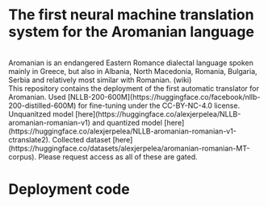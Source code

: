 # The first neural machine translation system for the Aromanian language
<br>
Aromanian is an endangered Eastern Romance dialectal language spoken mainly in Greece, but also in Albania, North Macedonia, Romania, Bulgaria, Serbia and relatively most similar with Romanian. (wiki)
<br> 
This repository contains the deployment of the first automatic translator for Aromanian. Used [NLLB-200-600M](https://huggingface.co/facebook/nllb-200-distilled-600M) for fine-tuning under the CC-BY-NC-4.0 license.
Unquanitzed model [here](https://huggingface.co/alexjerpelea/NLLB-aromanian-romanian-v1) and quantized model [here](https://huggingface.co/alexjerpelea/NLLB-aromanian-romanian-v1-ctranslate2). Collected dataset [here](https://huggingface.co/datasets/alexjerpelea/aromanian-romanian-MT-corpus). Please request access as all of these are gated. 

# Deployment code

